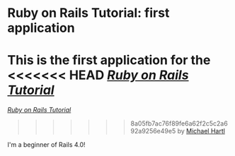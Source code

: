 # Ruby on Rails Tutorial: first application

This is the first application for the
<<<<<<< HEAD
[*Ruby on Rails Tutorial*](http://ruby.railstutorial.org/)
=======
[*Ruby on Rails Tutorial*](http://railstutorail.org/)
>>>>>>> 8a05fb7ac76f89fe6a62f2c5c2a692a9256e49e5
by [Michael Hartl](http://michaelhartl.com/)  

I'm a beginner of Rails 4.0!
